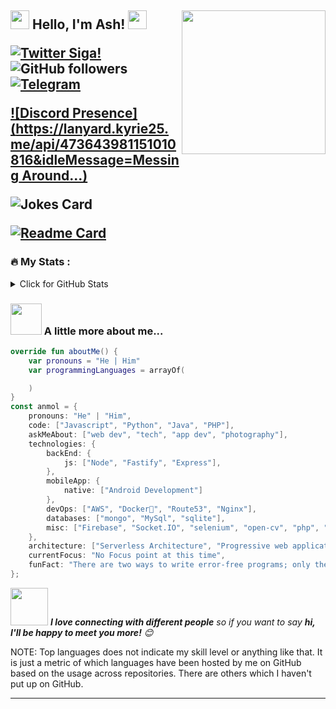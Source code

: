 <h2><img src="https://emojis.slackmojis.com/emojis/images/1531849430/4246/blob-sunglasses.gif?1531849430" width="30"/> Hello, I'm Ash! <img src="https://media.giphy.com/media/hvRJCLFzcasrR4ia7z/giphy.gif" width="30px"/>
<img align='right' src="https://media.giphy.com/media/M9gbBd9nbDrOTu1Mqx/giphy.gif" width="230">

[![Twitter Siga!](https://img.shields.io/twitter/follow/AshbornXS?label=Follow)](https://twitter.com/intent/follow?screen_name=AshbornXS)
![GitHub followers](https://img.shields.io/github/followers/AshbornXS?label=Follow&style=social)
[![Telegram](https://img.shields.io/badge/Telegram-2CA5E0?style=for-the-badge&logo=telegram&logoColor=white)](https://t.me/AshbornXS)

[![Discord Presence](https://lanyard.kyrie25.me/api/473643981151010816&idleMessage=Messing Around...)](https://discord.com/users/473643981151010816)
    
![Jokes Card](https://readme-jokes.vercel.app/api?hideBorder)
    
[![Readme Card](https://github-readme-stats.vercel.app/api/pin/?username=AshbornXS&repo=RAE&theme=gruvbox&locale=pt-BR&hide_border=true)](https://github.com/AshbornXS/RAE)
    
### :fire: My Stats :
<details>
<summary>Click for GitHub Stats</summary>
<p align="left">
    <img alt = "GitHub Stats" src="https://github-readme-stats.vercel.app/api?username=AshbornXS&show_icons=true&hide=issues&hide_border=true&theme=gruvbox&locale=pt-BR">
    <br>
    <img alt = "Top Language" src="https://github-readme-stats.vercel.app/api/top-langs/?username=AshbornXS&hide=html,&hide_border=true&theme=gruvbox&locale=pt-BR">
</p>
</details>
    
### <img src="https://media.giphy.com/media/VgCDAzcKvsR6OM0uWg/giphy.gif" width="50"> A little more about me...  

```kotlin
override fun aboutMe() {
    var pronouns = "He | Him"
    var programmingLanguages = arrayOf(

    )
}
const anmol = {
    pronouns: "He" | "Him",
    code: ["Javascript", "Python", "Java", "PHP"],
    askMeAbout: ["web dev", "tech", "app dev", "photography"],
    technologies: {
        backEnd: {
            js: ["Node", "Fastify", "Express"],
        },
        mobileApp: {
            native: ["Android Development"]
        },
        devOps: ["AWS", "Docker🐳", "Route53", "Nginx"],
        databases: ["mongo", "MySql", "sqlite"],
        misc: ["Firebase", "Socket.IO", "selenium", "open-cv", "php", "SuiteApp"]
    },
    architecture: ["Serverless Architecture", "Progressive web applications", "Single page applications"],
    currentFocus: "No Focus point at this time",
    funFact: "There are two ways to write error-free programs; only the third one works"
};
```

<img src="https://media.giphy.com/media/LnQjpWaON8nhr21vNW/giphy.gif" width="60"> <em><b>I love connecting with different people</b> so if you want to say <b>hi, I'll be happy to meet you more!</b> 😊</em>

NOTE: Top languages does not indicate my skill level or anything like that. It is just a metric of which languages have been hosted by me on GitHub based on the usage across repositories. There are others which I haven't put up on GitHub.

---
